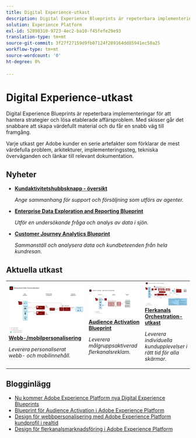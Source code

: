 ```yaml
---
title: Digital Experience-utkast
description: Digital Experience Blueprints är repeterbara implementeringar för att hantera strategier och lösa etablerade affärsproblem. De förkortar time-to-value och ger en snabb väg till framgång.
solution: Experience Platform
exl-id: 52898310-9723-4ec2-ba10-f45fefe29e93
translation-type: tm+mt
source-git-commit: 3f27f27159d9fb07124f289164dd85941ec58a25
workflow-type: tm+mt
source-wordcount: '0'
ht-degree: 0%

---
```


# Digital Experience-utkast

Digital Experience Blueprints är repeterbara implementeringar för att hantera strategier och lösa etablerade affärsproblem. Med skisser går det snabbare att skapa värdefullt material och du får en snabb väg till framgång.

Varje utkast ger Adobe kunder en serie artefakter som förklarar de mest värdefulla problem, arkitekturer, implementeringssteg, tekniska överväganden och länkar till relevant dokumentation.

## Nyheter

* **[Kundaktivitetshubbsknapp - översikt](/help/blueprints/audience-activation/customer-activity.md)**

   *Ange sammanhang för support och försäljning som utförs av agenter.*
* **[Enterprise Data Exploration and Reporting Blueprint](/help/blueprints/data-insights/overview.md)**

   *Utför en undersökande fråga och analys av data i sjön.*
* **[Customer Journey Analytics Blueprint](/help/blueprints/customer-journey-analytics/overview.md)**

   *Sammanställ och analysera data och kundbeteenden från hela kundresan. &#x200B;*

## Aktuella utkast

<table style="table-layout:fixed">
<tr>
  <td>
    <a href="https://experienceleague.adobe.com/docs/blueprints-learn/architecture/web-personalization/overview.html"><img alt="miniatyrbild för Web Personalization-plan" src="web-personalization/assets/personalization.svg" /></a>
    <div><a href="https://experienceleague.adobe.com/docs/blueprints-learn/architecture/web-personalization/overview.html"><strong>Webb-/mobilpersonalisering</strong></a></div>
    <p><em>Leverera personaliserat webb- och mobilinnehåll.</em></p>
  </td>
  <td>
    <a href="https://experienceleague.adobe.com/docs/blueprints-learn/architecture/audience-activation/overview.html"><img alt="miniatyrbild för ritningen "Audience Activation"" src="audience-activation/assets/aam.svg" /></a>
    <div><a href="https://experienceleague.adobe.com/docs/blueprints-learn/architecture/audience-activation/overview.html"><strong>Audience Activation Blueprint</strong></a></div>
    <p><em>Leverera målgruppsaktiverad flerkanalsreklam.</em></p>
  </td>
  <td>
    <a href="https://experienceleague.adobe.com/docs/blueprints-learn/architecture/multi-channel-message-orchestration/overview.html"><img alt="miniatyrbild för 'Multi-channel Orchestration-plan'" src="multi-channel-message-orchestration/assets/aepbatch.svg" /></a>
    <div><a href="https://experienceleague.adobe.com/docs/blueprints-learn/architecture/multi-channel-message-orchestration/overview.html"><strong>Flerkanals Orchestration-utkast</strong></a></div>
    <p><em>Leverera individuella kundupplevelser i rätt tid för alla skärmar.</em></p>
  </td>
</tr>
</table>


## Blogginlägg

* [Nu kommer Adobe Experience Platform nya Digital Experience Blueprints](https://medium.com/adobetech/introducing-adobe-experience-platforms-new-digital-experience-blueprints-93a6b5f5da7c)
* [Blueprint för Audience Activation i Adobe Experience Platform](https://medium.com/adobetech/a-blueprint-for-audience-activation-in-adobe-experience-platform-b2b30fae90fd)
* [Design för webbpersonalisering med Adobe Experience Platform kundprofil i realtid](https://medium.com/adobetech/blueprint-for-web-personalization-using-adobe-experience-platform-real-time-customer-profile-fef2ce7a4b2f)
* [Design för flerkanalsmarknadsföring i Adobe Experience Platform](https://medium.com/adobetech/blueprint-for-multi-channel-orchestration-in-adobe-experience-platform-c68317e94184)
